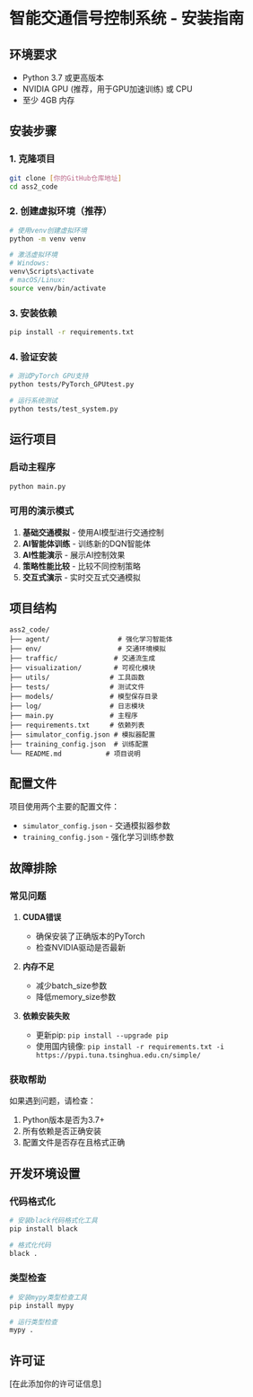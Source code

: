 # 智能交通信号控制系统 - 安装指南

## 环境要求

- Python 3.7 或更高版本
- NVIDIA GPU (推荐，用于GPU加速训练) 或 CPU
- 至少 4GB 内存

## 安装步骤

### 1. 克隆项目

```bash
git clone [你的GitHub仓库地址]
cd ass2_code
```

### 2. 创建虚拟环境（推荐）

```bash
# 使用venv创建虚拟环境
python -m venv venv

# 激活虚拟环境
# Windows:
venv\Scripts\activate
# macOS/Linux:
source venv/bin/activate
```

### 3. 安装依赖

```bash
pip install -r requirements.txt
```

### 4. 验证安装

```bash
# 测试PyTorch GPU支持
python tests/PyTorch_GPUtest.py

# 运行系统测试
python tests/test_system.py
```

## 运行项目

### 启动主程序

```bash
python main.py
```

### 可用的演示模式

1. **基础交通模拟** - 使用AI模型进行交通控制
2. **AI智能体训练** - 训练新的DQN智能体
3. **AI性能演示** - 展示AI控制效果
4. **策略性能比较** - 比较不同控制策略
5. **交互式演示** - 实时交互式交通模拟

## 项目结构

```
ass2_code/
├── agent/                 # 强化学习智能体
├── env/                   # 交通环境模拟
├── traffic/              # 交通流生成
├── visualization/        # 可视化模块
├── utils/               # 工具函数
├── tests/               # 测试文件
├── models/              # 模型保存目录
├── log/                 # 日志模块
├── main.py              # 主程序
├── requirements.txt     # 依赖列表
├── simulator_config.json # 模拟器配置
├── training_config.json  # 训练配置
└── README.md           # 项目说明
```

## 配置文件

项目使用两个主要的配置文件：

- `simulator_config.json` - 交通模拟器参数
- `training_config.json` - 强化学习训练参数

## 故障排除

### 常见问题

1. **CUDA错误**
   - 确保安装了正确版本的PyTorch
   - 检查NVIDIA驱动是否最新

2. **内存不足**
   - 减少batch_size参数
   - 降低memory_size参数

3. **依赖安装失败**
   - 更新pip: `pip install --upgrade pip`
   - 使用国内镜像: `pip install -r requirements.txt -i https://pypi.tuna.tsinghua.edu.cn/simple/`

### 获取帮助

如果遇到问题，请检查：
1. Python版本是否为3.7+
2. 所有依赖是否正确安装
3. 配置文件是否存在且格式正确

## 开发环境设置

### 代码格式化

```bash
# 安装black代码格式化工具
pip install black

# 格式化代码
black .
```

### 类型检查

```bash
# 安装mypy类型检查工具
pip install mypy

# 运行类型检查
mypy .
```

## 许可证

[在此添加你的许可证信息] 